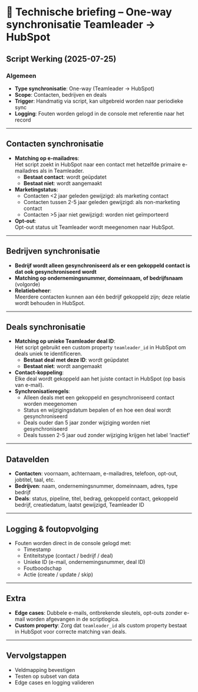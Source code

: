 # **🔧 Technische briefing – One-way synchronisatie Teamleader → HubSpot**

## **Script Werking (2025-07-25)**

### **Algemeen**

- **Type synchronisatie**: One-way (Teamleader → HubSpot)
- **Scope**: Contacten, bedrijven en deals
- **Trigger**: Handmatig via script, kan uitgebreid worden naar periodieke sync
- **Logging**: Fouten worden gelogd in de console met referentie naar het record

---

## **Contacten synchronisatie**

- **Matching op e-mailadres**:  
  Het script zoekt in HubSpot naar een contact met hetzelfde primaire e-mailadres als in Teamleader.  
  - **Bestaat contact**: wordt geüpdatet  
  - **Bestaat niet**: wordt aangemaakt  
- **Marketingstatus**:  
  - Contacten <2 jaar geleden gewijzigd: als marketing contact  
  - Contacten tussen 2-5 jaar geleden gewijzigd: als non-marketing contact  
  - Contacten >5 jaar niet gewijzigd: worden niet geïmporteerd  
- **Opt-out**:  
  Opt-out status uit Teamleader wordt meegenomen naar HubSpot.

---

## **Bedrijven synchronisatie**

- **Bedrijf wordt alleen gesynchroniseerd als er een gekoppeld contact is dat ook gesynchroniseerd wordt**
- **Matching op ondernemingsnummer, domeinnaam, of bedrijfsnaam** (volgorde)
- **Relatiebeheer**:  
  Meerdere contacten kunnen aan één bedrijf gekoppeld zijn; deze relatie wordt behouden in HubSpot.

---

## **Deals synchronisatie**

- **Matching op unieke Teamleader deal ID**:  
  Het script gebruikt een custom property `teamleader_id` in HubSpot om deals uniek te identificeren.  
  - **Bestaat deal met deze ID**: wordt geüpdatet  
  - **Bestaat niet**: wordt aangemaakt  
- **Contact-koppeling**:  
  Elke deal wordt gekoppeld aan het juiste contact in HubSpot (op basis van e-mail).
- **Synchronisatieregels**:  
  - Alleen deals met een gekoppeld en gesynchroniseerd contact worden meegenomen  
  - Status en wijzigingsdatum bepalen of en hoe een deal wordt gesynchroniseerd  
  - Deals ouder dan 5 jaar zonder wijziging worden niet gesynchroniseerd  
  - Deals tussen 2-5 jaar oud zonder wijziging krijgen het label ‘inactief’

---

## **Datavelden**

- **Contacten**: voornaam, achternaam, e-mailadres, telefoon, opt-out, jobtitel, taal, etc.
- **Bedrijven**: naam, ondernemingsnummer, domeinnaam, adres, type bedrijf
- **Deals**: status, pipeline, titel, bedrag, gekoppeld contact, gekoppeld bedrijf, creatiedatum, laatst gewijzigd, Teamleader ID

---

## **Logging & foutopvolging**

- Fouten worden direct in de console gelogd met:
  - Timestamp
  - Entiteitstype (contact / bedrijf / deal)
  - Unieke ID (e-mail, ondernemingsnummer, deal ID)
  - Foutboodschap
  - Actie (create / update / skip)

---

## **Extra**

- **Edge cases**: Dubbele e-mails, ontbrekende sleutels, opt-outs zonder e-mail worden afgevangen in de scriptlogica.
- **Custom property**: Zorg dat `teamleader_id` als custom property bestaat in HubSpot voor correcte matching van deals.

---

## **Vervolgstappen**

- Veldmapping bevestigen
- Testen op subset van data
- Edge cases en logging valideren

